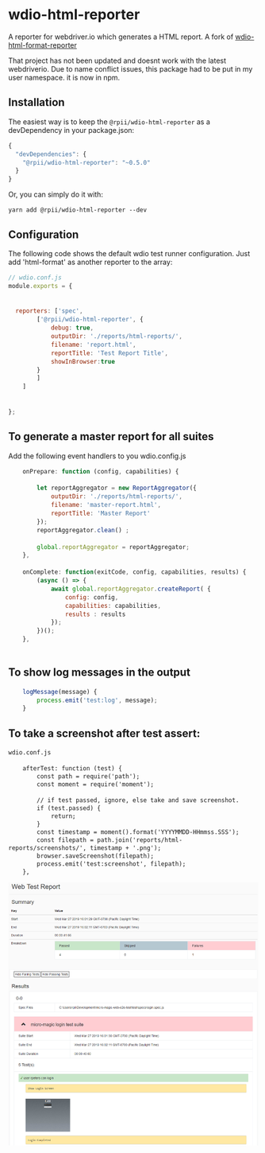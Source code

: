 # wdio-html-reporter
A reporter for webdriver.io which generates a HTML report.
A fork of [wdio-html-format-reporter](https://www.npmjs.com/package/wdio-html-format-reporter)

That project has not been updated and doesnt work with the latest webdriverio.
Due to name conflict issues,  this package had to be put in my user namespace. it is now in npm.

## Installation

The easiest way is to keep the `@rpii/wdio-html-reporter` as a devDependency in your package.json:

```javascript
{
  "devDependencies": {
    "@rpii/wdio-html-reporter": "~0.5.0"
  }
}
```

Or, you can simply do it with:

```
yarn add @rpii/wdio-html-reporter --dev
```


## Configuration
The following code shows the default wdio test runner configuration. Just add 'html-format' as another reporter to the array:

```javascript
// wdio.conf.js
module.exports = {

  
  reporters: ['spec',
        ['@rpii/wdio-html-reporter', {
            debug: true,
            outputDir: './reports/html-reports/',
            filename: 'report.html',
            reportTitle: 'Test Report Title',
            showInBrowser:true
        }
        ]
    ]
    
 
};
```  
  
## To generate a master report for all suites

Add the following event handlers to you wdio.config.js

```javascript
    onPrepare: function (config, capabilities) {

        let reportAggregator = new ReportAggregator({
            outputDir: './reports/html-reports/',
            filename: 'master-report.html',
            reportTitle: 'Master Report'
        });
        reportAggregator.clean() ;

        global.reportAggregator = reportAggregator;
    },
    
    onComplete: function(exitCode, config, capabilities, results) {
        (async () => {
            await global.reportAggregator.createReport( {
                config: config,
                capabilities: capabilities,
                results : results
            });
        })();
    },
    
``` 
## To show log messages in the output
```javascript
    logMessage(message) {
        process.emit('test:log', message);
    }
```
## To take a screenshot after test assert:   
```  
wdio.conf.js

    afterTest: function (test) {
        const path = require('path');
        const moment = require('moment');

        // if test passed, ignore, else take and save screenshot.
        if (test.passed) {
            return;
        }
        const timestamp = moment().format('YYYYMMDD-HHmmss.SSS');
        const filepath = path.join('reports/html-reports/screenshots/', timestamp + '.png');
        browser.saveScreenshot(filepath);
        process.emit('test:screenshot', filepath);
    },
```

![Report Screenshot](TestReport.png)



